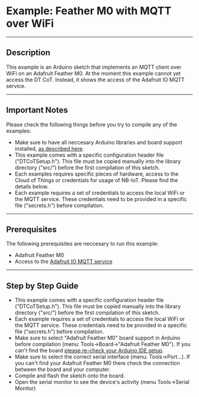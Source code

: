 # Example: Feather M0 with MQTT over WiFi

-------------------------------------------------------------------------------
## Description
This example is an Arduino sketch that implements an MQTT client over WiFi on an Adafruit Feather M0. At the moment this example cannot yet access the DT CoT. Instead, it shows the access of the Adafruit IO MQTT service.

-------------------------------------------------------------------------------
## Important Notes
Please check the following things before you try to compile any of the examples:
* Make sure to have all neccesary Arduino libraries and board support installed, [as described here](../../arduino_setup.md).
* This example comes with a specific configuration header file ("DTCoTSetup.h"). This file must be copied manually into the library directory ("src/") before the first compilation of this sketch.
* Each examples requires specific pieces of hardware, access to the Cloud of Things or credentials for usage of NB-IoT. Please find the details below.
* Each example requires a set of credentials to access the local WiFi or the MQTT service. These credentials need to be provided in a specific file ("secrets.h") before compilation.

-------------------------------------------------------------------------------
## Prerequisites

The following prerequisites are neccesary to run this example:
* Adafruit Feather M0
* Access to the [Adafruit IO MQTT service](https://learn.adafruit.com/adafruit-io/mqtt-api)


-------------------------------------------------------------------------------
## Step by Step Guide

* This example comes with a specific configuration header file ("DTCoTSetup.h"). This file must be copied manually into the library directory ("src/") before the first compilation of this sketch.
* Each example requires a set of credentials to access the local WiFi or the MQTT service. These credentials need to be provided in a specific file ("secrets.h") before compilation.
* Make sure to select "Adafruit Feather M0" board support in Arduino before compilation (menu: Tools->Board->"Adafruit Feather M0"). If you can't find the board [please re-check your Arduino IDE setup](../../arduino_setup.md).
* Make sure to select the correct serial interface (menu: Tools->Port...). If you can't find your Adafruit Feather M0 there check the connection between the board and your computer.
* Compile and flash the sketch onto the board.
* Open the serial monitor to see the device's activity (menu Tools->Serial Monitor)
